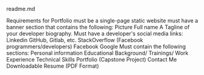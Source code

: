 readme.md

Requirements for Portfolio
	must be a single-page static website
	must have a banner section that contains the following:
			Picture
			Full name
			A Tagline of your developer biography.
	Must have a developer's social media links:
		Linkedin
		GitHub, Gitlab, etc.
		StackOverflow (Facebook programmers/developers)
		Facebook 
		Google
	Must contain the following sections:
		Personal information
		Educational Background/ Trainings/
		Work Experience
		Technical Skills
		Portfolio (Capstone Project)
		Contact Me
		Downloadable Resume (PDF Format)	

